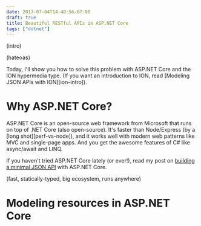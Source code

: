 ```yaml
---
date: 2017-07-04T14:40:56-07:00
draft: true
title: Beautiful RESTful APIs in ASP.NET Core
tags: ["dotnet"]
---
```


(intro)

(hateoas)

Today, I'll show you how to solve this problem with ASP.NET Core and the ION hypermedia type. (If you want an introduction to ION, read [Modeling JSON APIs with ION][ion-intro]).

<!--more-->

# Why ASP.NET Core?

ASP.NET Core is an open-source web framework from Microsoft that runs on top of .NET Core (also open-source). It's faster than Node/Express (by a [long shot][perf-vs-node]), and it works well with modern web patterns like MVC and single-page apps. And you get the awesome features of C# like async/await and LINQ.

If you haven't tried ASP.NET Core lately (or ever!), read my post on [building a minimal JSON API](aspnetcore-api) with ASP.NET Core.

(fast, statically-typed, big ecosystem, runs anywhere)

# Modeling resources in ASP.NET Core

